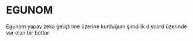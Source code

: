 # EGUNOM
Egunom yapay zeka geliştirme üzerine kurduğum şimdilik discord üzerinde var olan bir bottur
